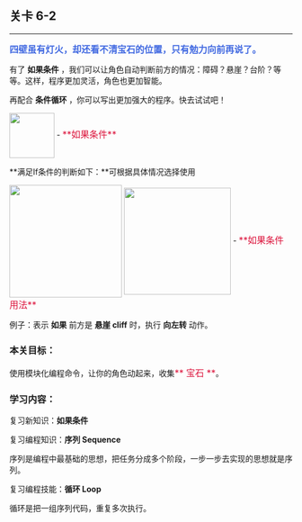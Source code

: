 ## 关卡 6-2

------
<font color=#4169E1 size=3>**四壁虽有灯火，却还看不清宝石的位置，只有勉力向前再说了。**</font>

有了 **如果条件** ，我们可以让角色自动判断前方的情况：障碍？悬崖？台阶？等等。这样，程序更加灵活，角色也更加智能。

再配合 **条件循环** ，你可以写出更加强大的程序。快去试试吧！
 
<img src="./scene/image/if.png" width = "80" alt="" align=center /> 
 - <font color=#DC143C size=3>**如果条件**</font>

**满足If条件的判断如下：**可根据具体情况选择使用

<img src="./scene/image/while_until_condition_list.png" width = "200" alt="" align=center /> 
 
<img src="./scene/image/if_eg.png" width = "190" alt="" align=center /> 
 - <font color=#DC143C size=3>**如果条件用法**</font>
 
例子：表示 **如果** 前方是 **悬崖 cliff** 时，执行 **向左转** 动作。

### 本关目标：
使用模块化编程命令，让你的角色动起来，收集<font color=#DC143C size=3>** 宝石 **</font>。

### 学习内容：
复习新知识：**如果条件**

复习编程知识：**序列 Sequence**

序列是编程中最基础的思想，把任务分成多个阶段，一步一步去实现的思想就是序列。

复习编程技能：**循环 Loop**

循环是把一组序列代码，重复多次执行。
